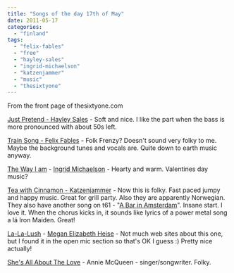 ```yaml
---
title: "Songs of the day 17th of May"
date: 2011-05-17
categories: 
  - "finland"
tags: 
  - "felix-fables"
  - "free"
  - "hayley-sales"
  - "ingrid-michaelson"
  - "katzenjammer"
  - "music"
  - "thesixtyone"
---
```


From the front page of thesixtyone.com

[Just Pretend - Hayley Sales](http://social.entertainment.msn.com/music/blogs/reverb-blogpost.aspx?post=3fe61693-6d40-47c2-aa49-ee84becaa68f "their blog") - Soft and nice. I like the part when the bass is more pronounced with about 50s left.

[Train Song - Felix Fables](www.thesixtyone.com/s/vCKljmw6g1B/ "latest update April 2011") - Folk Frenzy? Doesn't sound very folky to me. Maybe the background tunes and vocals are. Quite down to earth music anyway.

[The Way I am](http://www.youtube.com/watch?v=jJOzdLwvTHA "youtube the song") - [Ingrid Michaelson](https://twitter.com/#!/ingridmusic "on twitter") - Hearty and warm. Valentines day music?

[Tea with Cinnamon - Katzenjammer](http://katzenjammer.com "norwegian??") - Now this is folky. Fast paced jumpy and happy music. Great for grill party. Also they are apparently Norwegian. They also have another song on t61 - "[A Bar in Amsterdam](http://www.thesixtyone.com/#/s/Os10FyXu2Dp/ "on t61")". Insane start. I love it. When the chorus kicks in, it sounds like lyrics of a power metal song a lá Iron Maiden. Great!

[La-La-Lush](http://www.thesixtyone.com/s/Kgvu1eiXlUi/ "on t61") - [Megan Elizabeth Heise](http://www.myspace.com/meganheise "on myspace") - Not much web sites about this one, but I found it in the open mic section so that's OK I guess :) Pretty nice actually!

[She's All About The Love](http://www.thesixtyone.com/s/fze1pORcq7F/ "on t61") - Annie McQueen - singer/songwriter. Folky.
